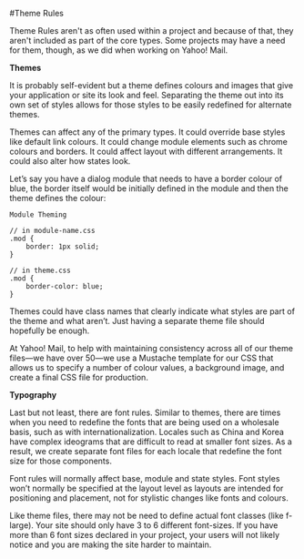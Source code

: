 #Theme Rules

Theme Rules aren't as often used within a project and because of that, they aren't included as part of the core types. Some projects may have a need for them, though, as we did when working on Yahoo! Mail.

**Themes**

It is probably self-evident but a theme defines colours and images that give your application or site its look and feel. Separating the theme out into its own set of styles allows for those styles to be easily redefined for alternate themes.

Themes can affect any of the primary types. It could override base styles like default link colours. It could change module elements such as chrome colours and borders. It could affect layout with different arrangements. It could also alter how states look.

Let’s say you have a dialog module that needs to have a border colour of blue, the border itself would be initially defined in the module and then the theme defines the colour:

`Module Theming`
```
// in module-name.css
.mod {
    border: 1px solid;
}

// in theme.css
.mod {
    border-color: blue;
}
```
Themes could have class names that clearly indicate what styles are part of the theme and what aren’t. Just having a separate theme file should hopefully be enough.

At Yahoo! Mail, to help with maintaining consistency across all of our theme files—we have over 50—we use a Mustache template for our CSS that allows us to specify a number of colour values, a background image, and create a final CSS file for production.

**Typography**

Last but not least, there are font rules. Similar to themes, there are times when you need to redefine the fonts that are being used on a wholesale basis, such as with internationalization. Locales such as China and Korea have complex ideograms that are difficult to read at smaller font sizes. As a result, we create separate font files for each locale that redefine the font size for those components.

Font rules will normally affect base, module and state styles. Font styles won’t normally be specified at the layout level as layouts are intended for positioning and placement, not for stylistic changes like fonts and colours.

Like theme files, there may not be need to define actual font classes (like f-large). Your site should only have 3 to 6 different font-sizes. If you have more than 6 font sizes declared in your project, your users will not likely notice and you are making the site harder to maintain.
